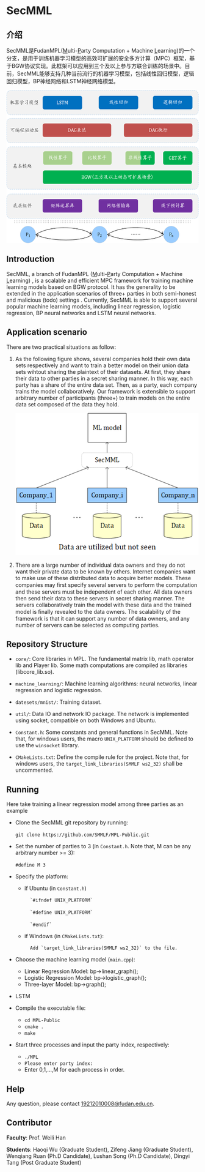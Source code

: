 # SecMML

## 介绍
SecMML是FudanMPL(<u>M</u>ulti-<u>P</u>arty Computation + Machine <u>L</u>earning)的一个分支，是用于训练机器学习模型的高效可扩展的安全多方计算（MPC）框架，基于BGW协议实现。此框架可以应用到三个及以上参与方联合训练的场景中。目前，SecMML能够支持几种当前流行的机器学习模型，包括线性回归模型，逻辑回归模型，BP神经网络和LSTM神经网络模型。

<img src="SecMML-arch.png" width = "600" height = "400" alt="arch" align=center>

## Introduction
  SecMML, a branch of FudanMPL (<u>M</u>ulti-<u>P</u>arty Computation + Machine <u>L</u>earning) , is a scalable and efficient MPC framework for training machine learning models based on BGW protocol.
It has the generality to be extended in the application scenarios of three+ parties in both semi-honest and malicious (todo) settings .
Currently, SecMML is able to support several popular machine learning models, including linear regression, logistic regression, BP neural networks and LSTM neural networks.

## Application scenario

There are two practical situations as follow:

1. As the following figure shows, several companies hold their own data sets respectively and want to train a better model on their union data sets wihtout sharing the plaintext of their datasets. At first, they share their data to other parties in a secret sharing manner. In this way, each party has a share of the entire data set. Then, as a party, each company trains the model collaboratively.  Our framework is extensible to support arbitrary number of participants (three+) to train models on the entire data set composed of the data they hold. 

    ![scenario](scenario_sample.png)

2. There are a large number of individual data owners and they do not want their private data to be known by others. Internet companies want to make use of these distributed data to acquire better models. These companies may ﬁrst specify several servers to perform the computation and these servers must be independent of each other. All data owners then send their data to these servers in secret sharing manner. The servers collaboratively train the model with these data and the trained model is ﬁnally revealed to the data owners. The scalability of the framework is that it can support any number of data owners, and any number of servers can be selected as computing parties. 

## Repository Structure

* `core/`: Core libraries in MPL. The fundamental matrix lib, math operator lib and Player lib.  Some math computations are compiled as libraries (libcore_lib.so).

* `machine_learning/`: Machine learning algorithms: neural networks, linear regression and logistic regression.

* `datesets/mnist/`: Training dataset.

* `util/`: Data IO and network IO package. The network is implemented using socket, compatible on both Windows and Ubuntu.

* `Constant.h`: Some constants and general functions in SecMML. Note that, for windows users, the macro `UNIX_PLATFORM` should be defined to use the `winsocket` library.

* `CMakeLists.txt`: Define the compile rule for the project. Note that, for windows users, the `target_link_libraries(SMMLF ws2_32)` shall be uncommented.

## Running

Here take training a linear regression model among three parties as an example

* Clone the SecMML git repository by running:

  `git clone https://github.com/SMMLF/MPL-Public.git`

* Set the number of parties to 3 (in `Constant.h`. Note that, M can be any arbitrary number >= 3):
  
  `#define M 3`

* Specify the platform:
    - if Ubuntu  (in `Constant.h`)
    
            `#ifndef UNIX_PLATFORM`
    
            `#define UNIX_PLATFORM`
            
            `#endif`
    - if Windows (in `CMakeLists.txt`):

            Add `target_link_libraries(SMMLF ws2_32)` to the file.

* Choose the machine learning model (`main.cpp`):
    - Linear Regression Model: bp->linear_graph();
    - Logistic Regression Model: bp->logistic_graph();
    - Three-layer Model: bp->graph();
- LSTM
    
* Compile the executable file:
    - `cd MPL-Public`
    - `cmake .`
    - `make`

* Start three processes and input the party index, respectively:
    - `./MPL`
    - `Please enter party index:`
    - Enter 0,1,...,M for each process in order.

## Help

Any question, please contact 19212010008@fudan.edu.cn.

## Contributor

**Faculty**: Prof. Weili Han

**Students**: Haoqi Wu (Graduate Student), Zifeng Jiang (Graduate Student), Wenqiang Ruan (Ph.D Candidate), Lushan Song (Ph.D Candidate), Dingyi Tang (Post Graduate Student)



